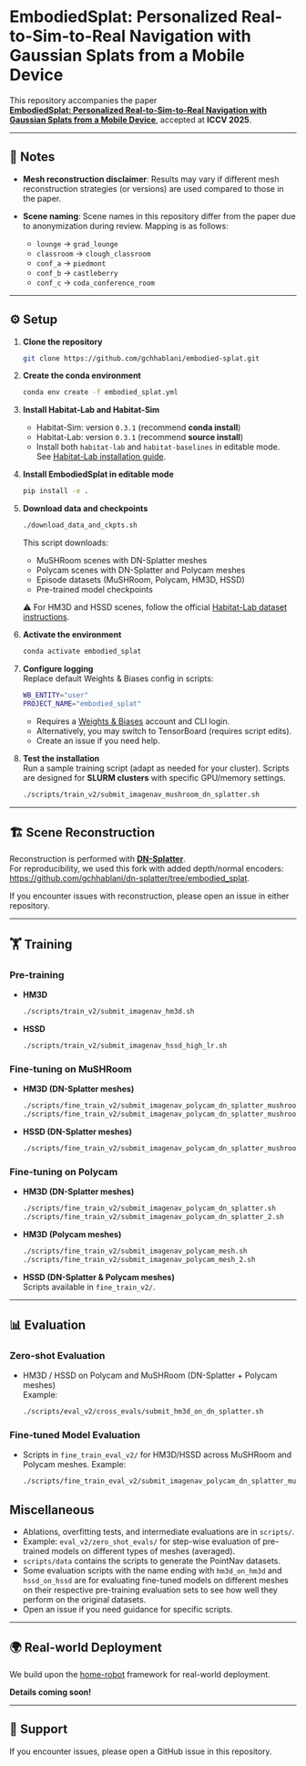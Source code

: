 # EmbodiedSplat: Personalized Real-to-Sim-to-Real Navigation with Gaussian Splats from a Mobile Device

This repository accompanies the paper  
[**EmbodiedSplat: Personalized Real-to-Sim-to-Real Navigation with Gaussian Splats from a Mobile Device**](https://gchhablani.github.io/embodied-splat-web), accepted at **ICCV 2025**.

---

## 📌 Notes

- **Mesh reconstruction disclaimer**: Results may vary if different mesh reconstruction strategies (or versions) are used compared to those in the paper.  
- **Scene naming**: Scene names in this repository differ from the paper due to anonymization during review. Mapping is as follows:

  - `lounge` → `grad_lounge`  
  - `classroom` → `clough_classroom`  
  - `conf_a` → `piedmont`  
  - `conf_b` → `castleberry`  
  - `conf_c` → `coda_conference_room`

---

## ⚙️ Setup

1. **Clone the repository**

   ```bash
   git clone https://github.com/gchhablani/embodied-splat.git
   ```

2. **Create the conda environment**

   ```bash
   conda env create -f embodied_splat.yml
   ```

3. **Install Habitat-Lab and Habitat-Sim**  
   - Habitat-Sim: version `0.3.1` (recommend **conda install**)  
   - Habitat-Lab: version `0.3.1` (recommend **source install**)  
   - Install both `habitat-lab` and `habitat-baselines` in editable mode.  
   See [Habitat-Lab installation guide](https://github.com/facebookresearch/habitat-lab).

4. **Install EmbodiedSplat in editable mode**

   ```bash
   pip install -e .
   ```

5. **Download data and checkpoints**

   ```bash
   ./download_data_and_ckpts.sh
   ```

   This script downloads:
   - MuSHRoom scenes with DN-Splatter meshes  
   - Polycam scenes with DN-Splatter and Polycam meshes  
   - Episode datasets (MuSHRoom, Polycam, HM3D, HSSD)  
   - Pre-trained model checkpoints  

   ⚠️ For HM3D and HSSD scenes, follow the official [Habitat-Lab dataset instructions](https://github.com/facebookresearch/habitat-lab/blob/main/DATASETS.md).

6. **Activate the environment**

   ```bash
   conda activate embodied_splat
   ```

7. **Configure logging**  
   Replace default Weights & Biases config in scripts:

   ```bash
   WB_ENTITY="user"
   PROJECT_NAME="embodied_splat"
   ```

   - Requires a [Weights & Biases](https://wandb.ai) account and CLI login.  
   - Alternatively, you may switch to TensorBoard (requires script edits).  
   - Create an issue if you need help.

8. **Test the installation**  
   Run a sample training script (adapt as needed for your cluster). Scripts are designed for **SLURM clusters** with specific GPU/memory settings.  

   ```bash
   ./scripts/train_v2/submit_imagenav_mushroom_dn_splatter.sh
   ```

---

## 🏗️ Scene Reconstruction

Reconstruction is performed with [**DN-Splatter**](https://github.com/maturk/dn-splatter).  
For reproducibility, we used this fork with added depth/normal encoders:  
<https://github.com/gchhablani/dn-splatter/tree/embodied_splat>.  

If you encounter issues with reconstruction, please open an issue in either repository.

---

## 🏋️ Training

### Pre-training

- **HM3D**

  ```bash
  ./scripts/train_v2/submit_imagenav_hm3d.sh
  ```

- **HSSD**

  ```bash
  ./scripts/train_v2/submit_imagenav_hssd_high_lr.sh
  ```

### Fine-tuning on MuSHRoom

- **HM3D (DN-Splatter meshes)**

  ```bash
  ./scripts/fine_train_v2/submit_imagenav_polycam_dn_splatter_mushroom.sh
  ./scripts/fine_train_v2/submit_imagenav_polycam_dn_splatter_mushroom_v2.sh
  ```

- **HSSD (DN-Splatter meshes)**

  ```bash
  ./scripts/fine_train_v2/submit_imagenav_polycam_dn_splatter_mushroom_hssd.sh
  ```

### Fine-tuning on Polycam

- **HM3D (DN-Splatter meshes)**

  ```bash
  ./scripts/fine_train_v2/submit_imagenav_polycam_dn_splatter.sh
  ./scripts/fine_train_v2/submit_imagenav_polycam_dn_splatter_2.sh
  ```

- **HM3D (Polycam meshes)**

  ```bash
  ./scripts/fine_train_v2/submit_imagenav_polycam_mesh.sh
  ./scripts/fine_train_v2/submit_imagenav_polycam_mesh_2.sh
  ```

- **HSSD (DN-Splatter & Polycam meshes)**  
  Scripts available in `fine_train_v2/`.

---

## 📊 Evaluation

### Zero-shot Evaluation

- HM3D / HSSD on Polycam and MuSHRoom (DN-Splatter + Polycam meshes)  
  Example:

  ```bash
  ./scripts/eval_v2/cross_evals/submit_hm3d_on_dn_splatter.sh
  ```

### Fine-tuned Model Evaluation

- Scripts in `fine_train_eval_v2/` for HM3D/HSSD across MuSHRoom and Polycam meshes.
Example:

  ```bash
  ./scripts/fine_train_eval_v2/submit_imagenav_polycam_dn_splatter_mushroom.sh
  ```

## Miscellaneous

- Ablations, overfitting tests, and intermediate evaluations are in `scripts/`.
- Example: `eval_v2/zero_shot_evals/` for step-wise evaluation of pre-trained models on different types of meshes (averaged).  
- `scripts/data` contains the scripts to generate the PointNav datasets.
- Some evaluation scripts with the name ending with `hm3d_on_hm3d` and `hssd_on_hssd` are for evaluating fine-tuned models on different meshes on their respective pre-training evaluation sets to see how well they perform on the original datasets.
- Open an issue if you need guidance for specific scripts.

---

## 🌍 Real-world Deployment
We build upon the [home-robot](https://github.com/facebookresearch/home-robot) framework for real-world deployment.

**Details coming soon!**

---

## 🙋 Support

If you encounter issues, please open a GitHub issue in this repository.
